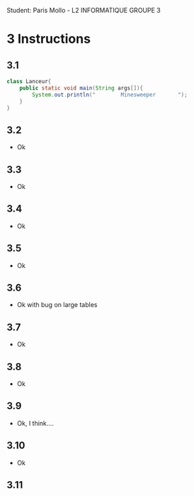 Student: Paris Mollo - L2 INFORMATIQUE GROUPE 3

# 3 Instructions
## 3.1
```java
class Lanceur{
	public static void main(String args[]){
		System.out.println("        Minesweeper       ");
	}
}
```
## 3.2
- Ok
## 3.3
- Ok
## 3.4
- Ok
## 3.5
- Ok
## 3.6
- Ok with bug on large tables
## 3.7 
- Ok
## 3.8
- Ok
## 3.9
- Ok, I think....
## 3.10
- Ok
## 3.11
